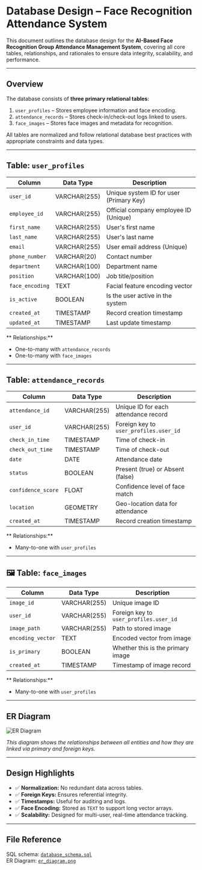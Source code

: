 #  Database Design – Face Recognition Attendance System

This document outlines the database design for the **AI-Based Face Recognition Group Attendance Management System**, covering all core tables, relationships, and rationales to ensure data integrity, scalability, and performance.

---

##  Overview

The database consists of **three primary relational tables**:

1. `user_profiles` – Stores employee information and face encoding.
2. `attendance_records` – Stores check-in/check-out logs linked to users.
3. `face_images` – Stores face images and metadata for recognition.

All tables are normalized and follow relational database best practices with appropriate constraints and data types.

---

##  Table: `user_profiles`

| Column         | Data Type    | Description                          |
|----------------|--------------|--------------------------------------|
| `user_id`      | VARCHAR(255) | Unique system ID for user (Primary Key) |
| `employee_id`  | VARCHAR(255) | Official company employee ID (Unique) |
| `first_name`   | VARCHAR(255) | User's first name                    |
| `last_name`    | VARCHAR(255) | User's last name                     |
| `email`        | VARCHAR(255) | User email address (Unique)          |
| `phone_number` | VARCHAR(20)  | Contact number                       |
| `department`   | VARCHAR(100) | Department name                      |
| `position`     | VARCHAR(100) | Job title/position                   |
| `face_encoding`| TEXT         | Facial feature encoding vector       |
| `is_active`    | BOOLEAN      | Is the user active in the system     |
| `created_at`   | TIMESTAMP    | Record creation timestamp            |
| `updated_at`   | TIMESTAMP    | Last update timestamp                |

** Relationships:**
- One-to-many with `attendance_records`
- One-to-many with `face_images`

---

##  Table: `attendance_records`

| Column            | Data Type    | Description                             |
|-------------------|--------------|-----------------------------------------|
| `attendance_id`   | VARCHAR(255) | Unique ID for each attendance record    |
| `user_id`         | VARCHAR(255) | Foreign key to `user_profiles.user_id`  |
| `check_in_time`   | TIMESTAMP    | Time of check-in                        |
| `check_out_time`  | TIMESTAMP    | Time of check-out                       |
| `date`            | DATE         | Attendance date                         |
| `status`          | BOOLEAN      | Present (true) or Absent (false)        |
| `confidence_score`| FLOAT        | Confidence level of face match          |
| `location`        | GEOMETRY     | Geo-location data for attendance        |
| `created_at`      | TIMESTAMP    | Record creation timestamp               |

** Relationships:**
- Many-to-one with `user_profiles`

---

## 🖼 Table: `face_images`

| Column            | Data Type    | Description                             |
|-------------------|--------------|-----------------------------------------|
| `image_id`        | VARCHAR(255) | Unique image ID                         |
| `user_id`         | VARCHAR(255) | Foreign key to `user_profiles.user_id`  |
| `image_path`      | VARCHAR(255) | Path to stored image                    |
| `encoding_vector` | TEXT         | Encoded vector from image               |
| `is_primary`      | BOOLEAN      | Whether this is the primary image       |
| `created_at`      | TIMESTAMP    | Timestamp of image record               |

** Relationships:**
- Many-to-one with `user_profiles`

---

##  ER Diagram

![ER Diagram](../../week2/diagrams/er_diagram.png)

_This diagram shows the relationships between all entities and how they are linked via primary and foreign keys._

---

##  Design Highlights

- ✅ **Normalization:** No redundant data across tables.
- ✅ **Foreign Keys:** Ensures referential integrity.
- ✅ **Timestamps:** Useful for auditing and logs.
- ✅ **Face Encoding:** Stored as `TEXT` to support long vector arrays.
- ✅ **Scalability:** Designed for multi-user, real-time attendance tracking.

---

##  File Reference

SQL schema: [`database_schema.sql`](../../../../database/database_schema.sql)  
ER Diagram: [`er_diagram.png`](../../week2/diagrams/er_diagram.png)

